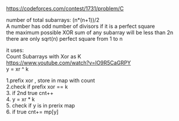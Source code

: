 https://codeforces.com/contest/1731/problem/C<br>

number of total subarrays: (n*(n+1))/2<br>
A number has odd number of divisors if it is a perfect square<br>
the maximum possible XOR sum of any subarray will be less than  2n<br>
there are only sqrt(n) perfect square from 1 to n <br>

it uses:<br>
Count Subarrays with Xor as K<br>
https://www.youtube.com/watch?v=lO9R5CaGRPY<br>
y = xr ^ k<br>

1.prefix xor , store in map with count<br>
2.check if prefix xor == k<br>
3. if 2nd true  cnt++<br>
4. y = xr * k <br>
5. check if y is in prerix map<br>
6. if true cnt+= mp[y]<br>
